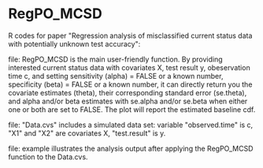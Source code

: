 # RegPO_MCSD
R codes for paper "Regression analysis of  misclassified current status data with potentially unknown test accuracy":

file: RegPO_MCSD is the main user-friendly function. By providing interested current status data with covariates X, test result y, obeservation time c, and setting sensitivity (alpha) = FALSE or a known number, specificity (beta) = FALSE or a known number, it can directly return you the covariate estimates (theta), their corresponding standard error (se.theta), and alpha and/or beta estimates with se.alpha and/or se.beta when either one or both are set to FALSE. The plot will report the estimated baseline cdf.

file: "Data.cvs" includes a simulated data set:
variable "observed.time" is c, "X1" and "X2" are covariates X, "test.result" is y.

file: example illustrates the analysis output after applying the RegPO_MCSD function to the Data.cvs.
